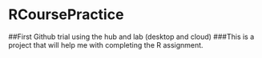 # RCoursePractice
##First Github trial using the hub and lab (desktop and cloud)
###This is a project that will help me with completing the R assignment.
